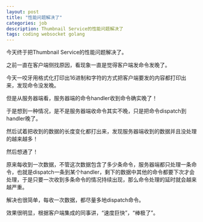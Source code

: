 ```yaml
---
layout: post
title: "性能问题解决了"
categories: job
description: Thumbnail Service的性能问题解决了
tags: coding websocket golang
---
```

今天终于把Thumbnail Service的性能问题解决了。

之前一直在客户端侧找原因，看现象一直是觉得客户端发命令发晚了。

今天一咬牙用格式化打印出16进制和字符的方式把客户端要发的内容都打印出来，发现命令没发晚。

但是从服务器端看，服务器端的命令handler收到命令确实晚了！

于是想到一种情况，是不是服务器端收命令其实不晚，只是把命令dispatch到handler晚了。

然后试着把收到的数据的长度变化都打出来，发现服务器端收到的数据并且没处理的越来越多！

然后想通了！

原来每收到一次数据，不管这次数据包含了多少条命令，服务器端都只处理一条命令，也就是dispatch一条到某个handler，剩下的数据中其他的命令都要下次才会处理，于是只要一次收到多条命令的情况持续出现，那么命令处理的延时就会越来越严重。

解决也很简单，每收一次数据，都尽量多地dispatch命令。

效果很明显，根据客户端集成的同事讲，“速度巨快”，“棒极了”。
